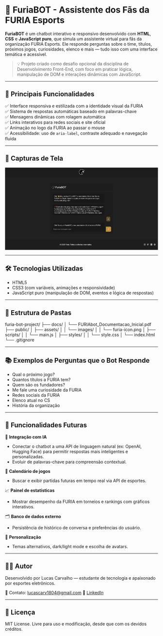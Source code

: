 # 🐆 FuriaBOT - Assistente dos Fãs da FURIA Esports

**FuriaBOT** é um chatbot interativo e responsivo desenvolvido com **HTML**, **CSS** e **JavaScript puro**, que simula um assistente virtual para fãs da organização FURIA Esports. Ele responde perguntas sobre o time, títulos, próximos jogos, curiosidades, elenco e mais — tudo isso com uma interface temática e acessível.

> 💡 Projeto criado como desafio opcional da disciplina de Desenvolvimento Front-End, com foco em praticar lógica, manipulação de DOM e interações dinâmicas com JavaScript.

---

## 🚀 Principais Funcionalidades

✅ Interface responsiva e estilizada com a identidade visual da FURIA  
✅ Sistema de respostas automáticas baseado em palavras-chave  
✅ Mensagens dinâmicas com rolagem automática  
✅ Links interativos para redes sociais e site oficial  
✅ Animação no logo da FURIA ao passar o mouse  
✅ Acessibilidade: uso de `aria-label`, contraste adequado e navegação fluida

---

## 📸 Capturas de Tela

![Interface do FuriaBOT em execução no navegador](image.png)

---

## 🛠️ Tecnologias Utilizadas

- HTML5  
- CSS3 (com variáveis, animações e responsividade)  
- JavaScript puro (manipulação de DOM, eventos e lógica de respostas)

---

## 📁 Estrutura de Pastas

furia-bot-project/
├── docs/
│   └── FURIAbot_Documentacao_Inicial.pdf
├── public/
│   ├── assets/
│   │   └── images/
│   │       └── furia-icon.png
│   ├── scripts/
│   │   └── main.js
│   ├── styles/
│   │   └── style.css
│   └── index.html
└── .gitignore

---

## 📚 Exemplos de Perguntas que o Bot Responde

- Qual o próximo jogo?  
- Quantos títulos a FURIA tem?  
- Quem são os fundadores?  
- Me fale uma curiosidade da FURIA  
- Redes sociais da FURIA  
- Elenco atual no CS  
- História da organização

---

## 🧠 Funcionalidades Futuras

🤖 **Integração com IA**  
- Conectar o chatbot a uma API de linguagem natural (ex: OpenAI, Hugging Face) para permitir respostas mais inteligentes e personalizadas.  
- Evoluir de palavras-chave para compreensão contextual.

📅 **Calendário de jogos**  
- Buscar e exibir partidas futuras em tempo real via API de esportes.

📈 **Painel de estatísticas**  
- Mostrar desempenho da FURIA em torneios e rankings com gráficos interativos.

🗂️ **Banco de dados externo**  
- Persistência de histórico de conversa e preferências do usuário.

🎨 **Personalização**  
- Temas alternativos, dark/light mode e escolha de avatars.

---

## 👨‍💻 Autor

Desenvolvido por Lucas Carvalho — estudante de tecnologia e apaixonado por esportes eletrônicos.

📧 Contato: lucascarv1804@gmail.com
🔗 [LinkedIn](https://www.linkedin.com/in/lucas-almeida-de-carvalho/)

---

## 📄 Licença

MIT License. Livre para uso e modificação, desde que com os devidos créditos.
